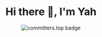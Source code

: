 <h1 align="center">Hi there 👋, I'm Yah</h1>
<p align="center">
  <img src="https://user-badge.committers.top/laos_private/realyah.svg" alt="committers.top badge"/>
</p>
<!-- 
- 🌍  **Location:** Laos  
- 💻  **Stack:** Fullstack
- 🚀  **Focus:** Vue.js, Node.js, Typescript,
- 📬  **Email:** realyahlee@gmail.com  
- 📱  **Facebook:** [YahSanDee](https://facebook.com/YahSanDee)
 -->
